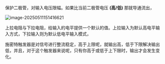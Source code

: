 保护二极管，对输入电压限幅。如果比当前二极管电压 **(高/低)** 那就导通流出，



![image-20250511151416621](C:\Users\fabius_bile\AppData\Roaming\Typora\typora-user-images\image-20250511151416621.png)

上拉电阻与下拉电阻，给输入的电平提供一个默认的值。上拉输入为默认高电平输入方式，下拉输入则为默认低电平输入模式， 



施密特触发器是对信号进行整流稳定，高于上限呢，就输出高，低于下限解决输出低，并且，对于这个触发器来说呢，只有你高于或低于上下限时，输出才会发生变化。	



